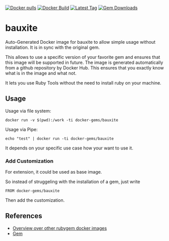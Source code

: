 [![Docker pulls](https://img.shields.io/docker/pulls/rubygem/bauxite.svg)](https://hub.docker.com/r/rubygem/bauxite/)
[![Docker Build](https://img.shields.io/docker/automated/rubygem/bauxite.svg)](https://hub.docker.com/r/rubygem/bauxite/)
[![Latest Tag](https://img.shields.io/github/tag/docker-rubygem/bauxite.svg)](https://hub.docker.com/r/rubygem/bauxite/)
[![Gem Downloads](https://img.shields.io/gem/dt/bauxite.svg)](https://rubygems.org/gems/bauxite/)
# bauxite

Auto-Generated Docker image for bauxite to allow simple usage without installation.
It is in sync with the original gem.

This allows to use a specific version of your favorite gem and ensures that this image will be supported in future.
The image is generated automatically from a github repository by Docker Hub.
This ensures that you exactly know what is in the image and what not.

It lets you use Ruby Tools without the need to install ruby on your machine.

## Usage

Usage via file system:

`docker run -v $(pwd):/work -ti docker-gems/bauxite`

Usage via Pipe:

`echo "test" | docker run -ti docker-gems/bauxite`

It depends on your specific use case how your want to use it.

### Add Customization

For extension, it could be used as base image.

So instead of struggeling with the installation of a gem, just write

`FROM docker-gems/bauxite`

Then add the customization.

## References

 - [Overview over other rubygem docker images](https://github.com/thinkbot/docker-rubygem)
 - [Gem](https://rubygems.org/gems/bauxite/)
